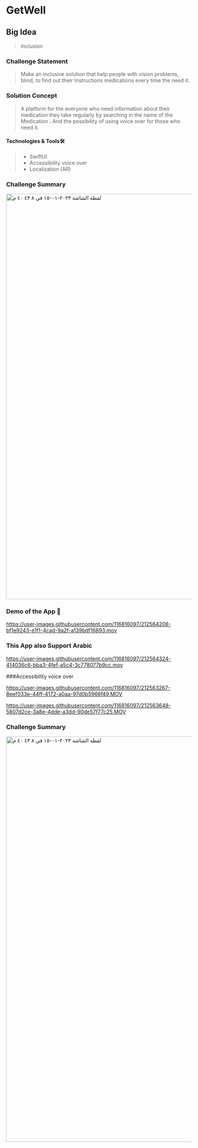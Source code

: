 # GetWell

## Big Idea
> Inclusion
### Challenge Statement 
>Make an inclusive solution that help people with vision problems, blind, to find out their Instructions medications every time the need it. 
### Solution Concept 
>A platform for the everyone who need information about their medication they take regularly
 by searching in the name of the Medication ، And the possibility of using voice over for those who need it.
#### Technologies & Tools🛠️
> - SwiftUI
> - Accessibility voice over
> - Localization (AR)

### Challenge Summary
<img width="1101" alt="‏لقطة الشاشة ٢٠٢٣-٠١-١٥ في ٨ ٤٣ ٤٠ م" src="https://user-images.githubusercontent.com/116816097/212557787-b85d07f1-b79e-4527-8800-d196d8e5be02.png">

### Demo of the App 🎥

https://user-images.githubusercontent.com/116816097/212564208-bf1e9243-e1f1-4cad-9a2f-a139bdf16893.mov

### This App also Support Arabic

https://user-images.githubusercontent.com/116816097/212564324-414036c6-bba3-4fef-a5c4-3c778077b9cc.mov

###Accessibility voice over

https://user-images.githubusercontent.com/116816097/212563267-8eef033e-44ff-4172-a0aa-97d0b5966f49.MOV

https://user-images.githubusercontent.com/116816097/212563648-5807d2ce-3a8e-4dde-a3dd-90de57f77c25.MOV


### Challenge Summary
<img width="1101" alt="‏لقطة الشاشة ٢٠٢٣-٠١-١٥ في ٨ ٤٣ ٤٠ م" src="https://user-images.githubusercontent.com/116816097/212557787-b85d07f1-b79e-4527-8800-d196d8e5be02.png">

